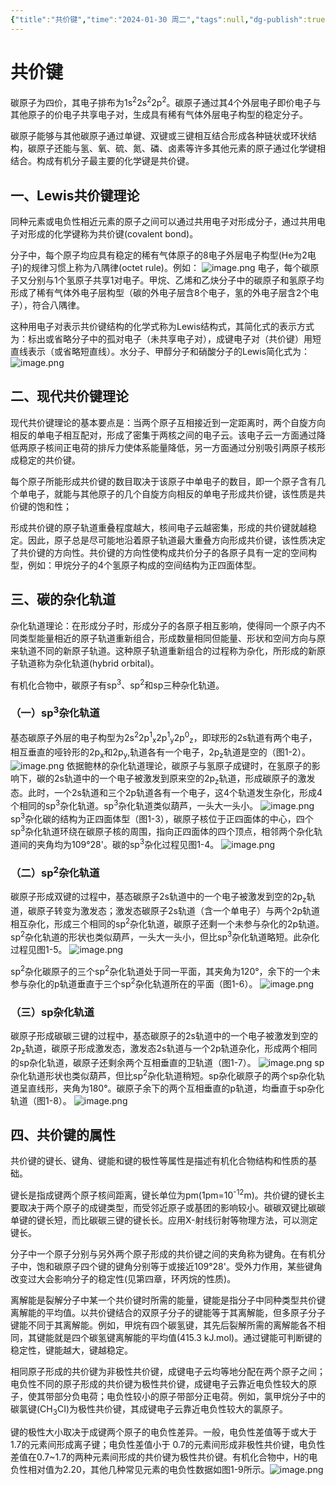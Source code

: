 ```yaml
---
{"title":"共价键","time":"2024-01-30 周二","tags":null,"dg-publish":true,"permalink":"/200 学习/202 有机化学/第01篇 有机化学总论/第01章 绪论/第2节 化学键和共价键/共价键/","dgPassFrontmatter":true,"created":"2024-01-30T16:46:27.224+08:00","updated":"2024-02-05T13:42:26.061+08:00"}
---
```


# 共价键
碳原子为四价，其电子排布为1s<sup>2</sup>2s<sup>2</sup>2p<sup>2</sup>。碳原子通过其4个外层电子即价电子与其他原子的价电子共享电子对，生成具有稀有气体外层电子构型的稳定分子。

碳原子能够与其他碳原子通过单键、双键或三键相互结合形成各种链状或环状结构，碳原子还能与氢、氧、硫、氮、磷、卤素等许多其他元素的原子通过化学键相结合。构成有机分子最主要的化学键是共价键。
## 一、Lewis共价键理论 
同种元素或电负性相近元素的原子之间可以通过共用电子对形成分子，通过共用电子对形成的化学键称为共价键(covalent bond)。

分子中，每个原子均应具有稳定的稀有气体原子的8电子外层电子构型(He为2电子)的规律习惯上称为八隅律(octet rule)。例如：
![image.png](https://cdn.jsdelivr.net/gh/Dolan-Lance/Image-Jiang/202401301653)
电子，每个碳原子又分别与1个氢原子共享1对电子。甲烷、乙烯和乙炔分子中的碳原子和氢原子均形成了稀有气体外电子层构型（碳的外电子层含8个电子，氢的外电子层含2个电子），符合八隅律。

这种用电子对表示共价键结构的化学式称为Lewis结构式，其简化式的表示方式为：标出或省略分子中的孤对电子（未共享电子对），成键电子对（共价键）用短直线表示（或省略短直线）。水分子、甲醇分子和硝酸分子的Lewis简化式为：
![image.png](https://cdn.jsdelivr.net/gh/Dolan-Lance/Image-Jiang/202401301658054.jpg)
## 二、现代共价键理论
现代共价键理论的基本要点是：当两个原子互相接近到一定距离时，两个自旋方向相反的单电子相互配对，形成了密集于两核之间的电子云。该电子云一方面通过降低两原子核间正电荷的排斥力使体系能量降低，另一方面通过分别吸引两原子核形成稳定的共价键。

每个原子所能形成共价键的数目取决于该原子中单电子的数目，即一个原子含有几个单电子，就能与其他原子的几个自旋方向相反的单电子形成共价键，该性质是共价键的饱和性；

形成共价键的原子轨道重叠程度越大，核间电子云越密集，形成的共价键就越稳定。因此，原子总是尽可能地沿着原子轨道最大重叠方向形成共价键，该性质决定了共价键的方向性。共价键的方向性使构成共价分子的各原子具有一定的空间构型，例如：甲烷分子的4个氢原子构成的空间结构为正四面体型。
## 三、碳的杂化轨道 
杂化轨道理论：在形成分子时，形成分子的各原子相互影响，使得同一个原子内不同类型能量相近的原子轨道重新组合，形成数量相同但能量、形状和空间方向与原来轨道不同的新原子轨道。这种原子轨道重新组合的过程称为杂化，所形成的新原子轨道称为杂化轨道(hybrid orbital)。

有机化合物中，碳原子有sp<sup>3</sup>、sp<sup>2</sup>和sp三种杂化轨道。
### （一）sp<sup>3</sup>杂化轨道
基态碳原子外层的电子构型为2s<sup>2</sup>2p<sup>1</sup><sub>x</sub>2p<sup>1</sup><sub>y</sub>2p<sup>0</sup><sub>z</sub>，即球形的2s轨道有两个电子，相互垂直的哑铃形的2p<sub>x</sub>和2p<sub>y</sub>,轨道各有一个电子，2p<sub>z</sub>轨道是空的（图1-2）。
![image.png](https://cdn.jsdelivr.net/gh/Dolan-Lance/Image-Jiang/%E6%9C%89%E6%9C%BA%E5%8C%96%E5%AD%A6%20%E5%9B%BE1-2.jpg)
依据鲍林的杂化轨道理论，碳原子与氢原子成键时，在氢原子的影响下，碳的2s轨道中的一个电子被激发到原来空的2p<sub>z</sub>轨道，形成碳原子的激发态。此时，一个2s轨道和三个2p轨道各有一个电子，这4个轨道发生杂化，形成4个相同的sp<sup>3</sup>杂化轨道。sp<sup>3</sup>杂化轨道类似葫芦，一头大一头小。
![image.png](https://cdn.jsdelivr.net/gh/Dolan-Lance/Image-Jiang/%E6%9C%89%E6%9C%BA%E5%8C%96%E5%AD%A6%20%E5%9B%BE1-3.jpg)
sp<sup>3</sup>杂化碳的结构为正四面体型（图1-3），碳原子核位于正四面体的中心，四个sp<sup>3</sup>杂化轨道环绕在碳原子核的周围，指向正四面体的四个顶点，相邻两个杂化轨道间的夹角均为109°28'。碳的sp<sup>3</sup>杂化过程见图1-4。
![image.png](https://cdn.jsdelivr.net/gh/Dolan-Lance/Image-Jiang/202401301708568.jpg)
### （二）sp<sup>2</sup>杂化轨道
碳原子形成双键的过程中，基态碳原子2s轨道中的一个电子被激发到空的2p<sub>z</sub>轨道，碳原子转变为激发态；激发态碳原子2s轨道（含一个单电子）与两个2p轨道相互杂化，形成三个相同的sp<sup>2</sup>杂化轨道，碳原子还剩一个未参与杂化的2p轨道。sp<sup>2</sup>杂化轨道的形状也类似葫芦，一头大一头小，但比sp<sup>3</sup>杂化轨道略短。此杂化过程见图1-5。
![image.png](https://cdn.jsdelivr.net/gh/Dolan-Lance/Image-Jiang/202401301715569.jpg)

sp<sup>2</sup>杂化碳原子的三个sp<sup>2</sup>杂化轨道处于同一平面，其夹角为120°，余下的一个未参与杂化的p轨道垂直于三个sp<sup>2</sup>杂化轨道所在的平面（图1-6）。
![image.png](https://cdn.jsdelivr.net/gh/Dolan-Lance/Image-Jiang/202401301712941.jpg)
### （三）sp杂化轨道
碳原子形成碳碳三键的过程中，基态碳原子的2s轨道中的一个电子被激发到空的2p<sub>z</sub>轨道，碳原子形成激发态，激发态2s轨道与一个2p轨道杂化，形成两个相同的sp杂化轨道，碳原子还剩余两个互相垂直的卫轨道（图1-7）。
![image.png](https://cdn.jsdelivr.net/gh/Dolan-Lance/Image-Jiang/202401301718458.jpg)
sp杂化轨道形状也类似葫芦，但比sp<sup>2</sup>杂化轨道稍短。sp杂化碳原子的两个sp杂化轨道呈直线形，夹角为180°。碳原子余下的两个互相垂直的p轨道，均垂直于sp杂化轨道（图1-8）。
![image.png](https://cdn.jsdelivr.net/gh/Dolan-Lance/Image-Jiang/202401301719982.jpg)
## 四、共价键的属性
共价键的键长、键角、键能和键的极性等属性是描述有机化合物结构和性质的基础。

键长是指成键两个原子核间距离，键长单位为pm(1pm=10<sup>-12</sup>m)。共价键的键长主要取决于两个原子的成键类型，而受邻近原子或基团的影响较小。碳碳双键比碳碳单键的键长短，而比碳碳三键的键长长。应用X-射线衍射等物理方法，可以测定键长。

分子中一个原子分别与另外两个原子形成的共价键之间的夹角称为键角。在有机分子中，饱和碳原子四个键的键角分别等于或接近109°28'。受外力作用，某些键角改变过大会影响分子的稳定性(见第四章，环丙烷的性质)。

离解能是裂解分子中某一个共价键时所需的能量，键能是指分子中同种类型共价键离解能的平均值。以共价键结合的双原子分子的键能等于其离解能，但多原子分子键能不同于其离解能。例如，甲烷有四个碳氢键，其先后裂解所需的离解能各不相同，其键能就是四个碳氢键离解能的平均值(415.3 kJ.mol)。通过键能可判断键的稳定性，键能越大，键越稳定。

相同原子形成的共价键为非极性共价键，成键电子云均等地分配在两个原子之间；电负性不同的原子形成的共价键为极性共价键，成键电子云靠近电负性较大的原子，使其带部分负电荷；电负性较小的原子带部分正电荷。例如，氯甲烷分子中的碳氯键(CH<sub>3</sub>CI)为极性共价键，其成键电子云靠近电负性较大的氯原子。

键的极性大小取决于成键两个原子的电负性差异。一般，电负性差值等于或大于1.7的元素间形成离子键；电负性差值小于 0.7的元素间形成非极性共价键，电负性差值在0.7~1.7的两种元素间形成的共价键为极性共价键。有机化合物中，H的电负性相对值为2.20，其他几种常见元素的电负性数据如图1-9所示。![image.png](https://cdn.jsdelivr.net/gh/Dolan-Lance/Image-Jiang/202401301722119.jpg)
